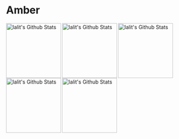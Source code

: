 <h1> Amber </h1>
<img align="left" alt="lalit's Github Stats" src="https://github.com/Team01110/Amber/assets/109131845/ac166566-5347-42d1-9e38-0b5102fbbe74"
 width="150"/>
  <img align="left" alt="lalit's Github Stats" src="https://github.com/Team01110/Amber/assets/109131845/fe14c85d-30dd-428f-95fc-af511b0824b2"
 width="150"/>
<img align="left" alt="lalit's Github Stats" src="https://github.com/Team01110/Amber/assets/109131845/0889ec29-5db2-421a-a014-3f03c54b5477"
 width="150"/>

 <img align="left" alt="lalit's Github Stats" src="https://github.com/Team01110/Amber/assets/109131845/85c5d9db-abc5-4303-9d1c-fdf60fa48d68"
 width="150"/>
 <img align="left" alt="lalit's Github Stats" src="https://github.com/Team01110/Amber/assets/109131845/07ea6919-a7ac-4f53-a536-ead5db232700"
 width="150"/>












